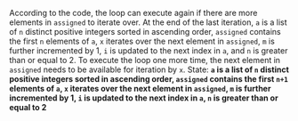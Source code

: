 According to the code, the loop can execute again if there are more elements in `assigned` to iterate over. At the end of the last iteration, `a` is a list of `n` distinct positive integers sorted in ascending order, `assigned` contains the first `n` elements of `a`, `x` iterates over the next element in `assigned`, `m` is further incremented by 1, `i` is updated to the next index in `a`, and `n` is greater than or equal to 2. To execute the loop one more time, the next element in `assigned` needs to be available for iteration by `x`.
State: **`a` is a list of `n` distinct positive integers sorted in ascending order, `assigned` contains the first `n+1` elements of `a`, `x` iterates over the next element in `assigned`, `m` is further incremented by 1, `i` is updated to the next index in `a`, `n` is greater than or equal to 2**